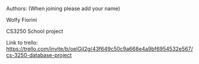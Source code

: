 Authors: (When joining please add your name)


Wolfy Fiorini



CS3250 School project

Link to trello: https://trello.com/invite/b/oelGjI2g/43f649c50c9a668e4a9bf6954532e567/cs-3250-database-project
